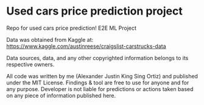 # Used cars price prediction project
Repo for used cars price prediction! E2E ML Project

Data was obtained from Kaggle at: https://www.kaggle.com/austinreese/craigslist-carstrucks-data

Data sources, data, and any other copyrighted information belongs to its respective owners. 

All code was written by me (Alexander Justin King Sing Ortiz) and published under the MIT License. Findings & tool are free to use for anyone and for any purpose.
Developer is not liable for predictions or actions taken based on any piece of information published here.
